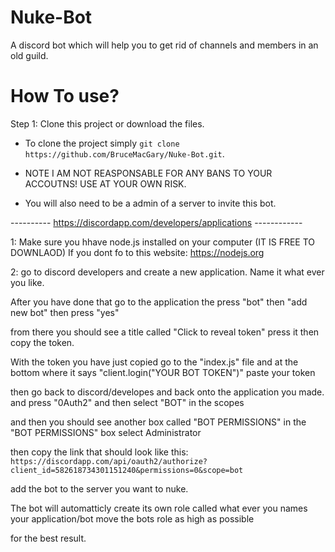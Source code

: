 # Nuke-Bot
A discord bot which will help you to get rid of channels and members in an old guild.
# How To use?
Step 1: Clone this project or download the files.
- To clone the project simply `git clone https://github.com/BruceMacGary/Nuke-Bot.git`.

- NOTE I AM NOT REASPONSABLE FOR ANY BANS TO YOUR ACCOUTNS! USE AT YOUR OWN RISK.
- You will also need to be a admin of a server to invite this bot. 

---------- https://discordapp.com/developers/applications ------------

1: Make sure you hhave node.js installed on your computer (IT IS FREE TO DOWNLAOD) 
If you dont fo to this website: https://nodejs.org


2: go to discord developers and create a new application. Name it what ever you like.

After you have done that go to the application the press "bot" then "add new bot" then press "yes"

from there you should see a title called "Click to reveal token" press it then copy the token.

With the token you have just copied go to the "index.js" file and at the bottom where it says "client.login("YOUR BOT TOKEN")" paste your token


then go back to discord/developes and back onto the application you made. and press "0Auth2" and then select "BOT" in the scopes

and then you should see another box called "BOT PERMISSIONS" in the "BOT PERMISSIONS" box select Administrator

then copy the link that should look like this:  `https://discordapp.com/api/oauth2/authorize?client_id=582618734301151240&permissions=0&scope=bot`


add the bot to the server you want to nuke.

The bot will automatticly create its own role called what ever you names your application/bot move the bots role as high as possible

for the best result. 

